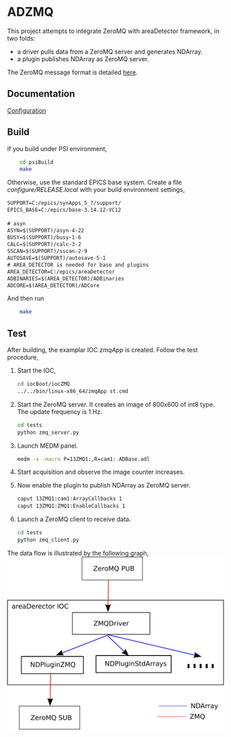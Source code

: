 ADZMQ
=====

This project attempts to integrate ZeroMQ with areaDetector framework, in two folds:

* a driver pulls data from a ZeroMQ server and generates NDArray.
* a plugin publishes NDArray as ZeroMQ server.

The ZeroMQ message format is detailed [here](https://github.com/datastreaming/htypes/blob/master/chunk-1.0.md).


Documentation
-------------
[Configuration](documentation/Usage.md)


Build
-----
If you build under PSI environment, 
```bash
    cd psiBuild
    make
```

Otherwise, use the standard EPICS base system. Create a file *configure/RELEASE.local* with your build environment settings,
```
SUPPORT=C:/epics/synApps_5_7/support/
EPICS_BASE=C:/epics/base-3.14.12-VC12

# asyn
ASYN=$(SUPPORT)/asyn-4-22
BUSY=$(SUPPORT)/busy-1-6
CALC=$(SUPPORT)/calc-3-2
SSCAN=$(SUPPORT)/sscan-2-9
AUTOSAVE=$(SUPPORT)/autosave-5-1
# AREA_DETECTOR is needed for base and plugins
AREA_DETECTOR=C:/epics/areaDetector
ADBINARIES=$(AREA_DETECTOR)/ADBinaries
ADCORE=$(AREA_DETECTOR)/ADCore
```
And then run
```bash
    make
```

Test
----

After building, the examplar IOC *zmqApp* is created. Follow the test procedure,

1. Start the IOC, 
   ```bash
   cd iocBoot/iocZMQ
   ../../bin/linux-x86_64/zmqApp st.cmd
   ```

2. Start the ZeroMQ server. It creates an image of 800x600 of int8 type. The update
frequency is 1 Hz. 
   ```bash
   cd tests
   python zmq_server.py
   ```

3. Launch MEDM panel.
   ```bash
   medm -x -macro P=13ZMQ1:,R=cam1: ADBase.adl
   ```

4. Start acquisition and observe the image counter increases.

5. Now enable the plugin to publish NDArray as ZeroMQ server.
   ```bash
   caput 13ZMQ1:cam1:ArrayCallbacks 1
   caput 13ZMQ1:ZMQ1:EnableCallbacks 1
   ```

6. Launch a ZeroMQ client to receive data.
   ```bash
   cd tests
   python zmq_client.py
   ```

The data flow is illustrated by the following graph,
![Architecture Overview](documentation/Architecture.png)
